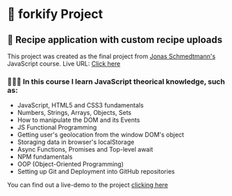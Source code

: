 # 🍴 forkify Project

## 🍕 Recipe application with custom recipe uploads

This project was created as the final project from [Jonas Schmedtmann's](https://twitter.com/jonasschmedtman) JavaScript course.
Live URL: [Click here](https://forkify-guiemot.netlify.app/#62e8b90d3c85910016dcde6f)

### 👨🏽‍💻 In this course I learn JavaScript theorical knowledge, such as:

- JavaScript, HTML5 and CSS3 fundamentals
- Numbers, Strings, Arrays, Objects, Sets
- How to manipulate the DOM and its Events
- JS Functional Programming
- Getting user's geolocation from the window DOM's object
- Storaging data in browser's localStorage
- Async Functions, Promises and Top-level await
- NPM fundamentals
- OOP (Object-Oriented Programming)
- Setting up Git and Deployment into GitHub repositories

You can find out a live-demo to the project [clicking here](https://forkify-guiemot.netlify.app/)
